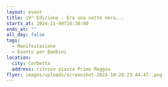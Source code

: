 ```yaml
---
layout: event
title: 19° Edizione - Era una notte nera...
starts_at: 2024-11-09T16:30:00
ends_at: ""
all_day: false
tags:
  - Manifestazione
  - Evento per Bambini
location:
  city: Corbetta
  address: ritrovo piazza Primo Maggio
flyer: images/uploads/screenshot-2024-10-28-23.44.47-.png
---
```

